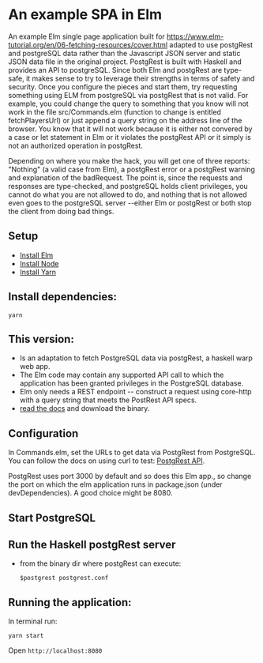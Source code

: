 # An example SPA in Elm

An example Elm single page application built for https://www.elm-tutorial.org/en/06-fetching-resources/cover.html adapted to use postgRest and postgreSQL data rather than the Javascript JSON server and static JSON data file in the original project.  PostgRest is built with Haskell and provides an API to postgreSQL. Since both Elm and postgRest are type-safe, it makes sense to try to leverage their strengths in terms of safety and security.
Once you configure the pieces and start them, try requesting something using ELM from postgreSQL via postgRest that is not valid. For example, you could change the query to something that you know will not work in the file src/Commands.elm (function to change is entitled fetchPlayersUrl) or just append a query string on the address line of the browser. You know that it will not work because it is either not convered by a case or let statement in Elm or it violates the postgRest API or it simply is not an authorized operation in postgRest.

Depending on where you make the hack, you will get one of three reports: "Nothing" (a valid case from Elm), a postgRest error or a postgRest warning and explanation of the badRequest.  The point is, since the requests and responses are type-checked, and postgreSQL holds client privileges, you cannot do what you are not allowed to do, and nothing that is not allowed even goes to the postgreSQL server --either Elm or postgRest or both stop the client from doing bad things.

## Setup

- [Install Elm](http://elm-lang.org/install)
- [Install Node](https://nodejs.org/en/download/)
- [Install Yarn](https://yarnpkg.com/)

## Install dependencies:

```
yarn
```

## This version:

- Is an adaptation to fetch PostgreSQL data via postgRest, a haskell warp web app.
- The Elm code may contain any supported API call to which the application has been granted privileges in the PostgreSQL database.
- Elm only needs a REST endpoint -- construct a request using core-http with a query string that meets the PostRest API specs.
- [read the docs](https://postgrest.com/en/v4.3/api.html) and download the binary.


## Configuration

In Commands.elm, set the URLs to get data via PostgRest from PostgreSQL.
You can follow the docs on using curl to test:
[PostgRest API](https://postgrest.com/en/v4.4/api.html).

PostgRest uses port 3000 by default and so does this Elm app.,
so change the port on which the elm application runs in
package.json (under devDependencies).
A good choice might be 8080.

## Start PostgreSQL

## Run the Haskell postgRest server 
- from the binary dir where postgRest can execute:

  ```
  $postgrest postgrest.conf
   ```
   
## Running the application:

In terminal run:

```
yarn start
```
Open `http://localhost:8080`
